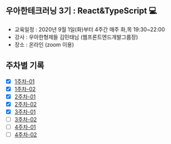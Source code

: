 ## 우아한테크러닝 3기 : React&TypeScript 💻

* 교육일정 : 2020년 9월 1일(화)부터 4주간 매주 화,목 19:30~22:00
* 강사 : 우아한형제들 김민태님 (웹프론트엔드개발그룹장)
* 장소 : 온라인 (zoom 이용)

## 주차별 기록
- [x] [1주차-01](https://github.com/soongyu/woowa-tech-learning-react-typescript/blob/master/week01-1.md)
- [x] [1주차-02](https://github.com/soongyu/woowa-tech-learning-react-typescript/blob/master/week01-2.md)
- [x] [2주차-01](https://github.com/soongyu/woowa-tech-learning-react-typescript/blob/master/week02-1.md)
- [x] [2주차-02](https://github.com/soongyu/woowa-tech-learning-react-typescript/blob/master/week02-2.md)
- [x] [3주차-01](https://github.com/soongyu/woowa-tech-learning-react-typescript/blob/master/week03-1.md)
- [ ] [3주차-02]()
- [ ] [4주차-01]()
- [ ] [4주차-02]()
